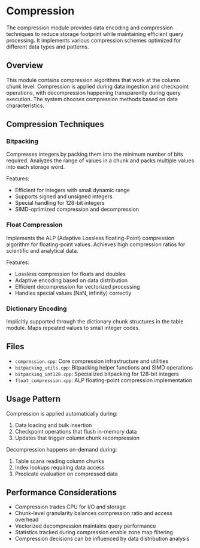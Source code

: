 # Compression

The compression module provides data encoding and compression techniques to reduce storage footprint while maintaining efficient query processing. It implements various compression schemes optimized for different data types and patterns.

## Overview

This module contains compression algorithms that work at the column chunk level. Compression is applied during data ingestion and checkpoint operations, with decompression happening transparently during query execution. The system chooses compression methods based on data characteristics.

## Compression Techniques

### Bitpacking
Compresses integers by packing them into the minimum number of bits required. Analyzes the range of values in a chunk and packs multiple values into each storage word.

Features:
- Efficient for integers with small dynamic range
- Supports signed and unsigned integers
- Special handling for 128-bit integers
- SIMD-optimized compression and decompression

### Float Compression
Implements the ALP (Adaptive Lossless floating-Point) compression algorithm for floating-point values. Achieves high compression ratios for scientific and analytical data.

Features:
- Lossless compression for floats and doubles
- Adaptive encoding based on data distribution
- Efficient decompression for vectorized processing
- Handles special values (NaN, infinity) correctly

### Dictionary Encoding
Implicitly supported through the dictionary chunk structures in the table module. Maps repeated values to small integer codes.

## Files

- `compression.cpp`: Core compression infrastructure and utilities
- `bitpacking_utils.cpp`: Bitpacking helper functions and SIMD operations
- `bitpacking_int128.cpp`: Specialized bitpacking for 128-bit integers
- `float_compression.cpp`: ALP floating-point compression implementation

## Usage Pattern

Compression is applied automatically during:
1. Data loading and bulk insertion
2. Checkpoint operations that flush in-memory data
3. Updates that trigger column chunk recompression

Decompression happens on-demand during:
1. Table scans reading column chunks
2. Index lookups requiring data access
3. Predicate evaluation on compressed data

## Performance Considerations

- Compression trades CPU for I/O and storage
- Chunk-level granularity balances compression ratio and access overhead
- Vectorized decompression maintains query performance
- Statistics tracked during compression enable zone map filtering
- Compression decisions can be influenced by data distribution analysis
